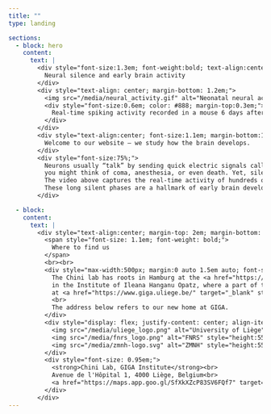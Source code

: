 ```yaml
---
title: ""
type: landing

sections:
  - block: hero
    content:
      text: |
        <div style="font-size:1.3em; font-weight:bold; text-align:center; margin-bottom:0.7em;">
          Neural silence and early brain activity
        </div>
        <div style="text-align: center; margin-bottom: 1.2em;">
          <img src="/media/neural_activity.gif" alt="Neonatal neural activity" style="max-width:100%; border-radius: 18px; box-shadow: 0 4px 18px #0006;">
          <div style="font-size:0.6em; color: #888; margin-top:0.3em;">
            Real-time spiking activity recorded in a mouse 6 days after birth.
          </div>
        </div>
        <div style="text-align:center; font-size:1.1em; margin-bottom:1em;">
          Welcome to our website – we study how the brain develops.
        </div>
        <div style="font-size:75%;">
          Neurons usually “talk” by sending quick electric signals called spikes. If I asked you to picture your brain falling completely silent for multiple seconds,
          you might think of coma, anesthesia, or even death. Yet, silence is how every brain starts out.
          The video above captures the real-time activity of hundreds of neurons in a healthy mouse. Each circle is a spike, a rare event drowned in an ocean of silence.
          These long silent phases are a hallmark of early brain development, and it’s just one of the many mysteries that make this period so fascinating. This is what we study in the Chini lab.
        </div>

  - block:
    content:
      text: |
        <div style="text-align:center; margin-top: 2em; margin-bottom: 2em;">
          <span style="font-size: 1.1em; font-weight: bold;">
            Where to find us
          </span>
          <br><br>
          <div style="max-width:500px; margin:0 auto 1.5em auto; font-size:0.98em; line-height:1.5;">
            The Chini lab has roots in Hamburg at the <a href="https://www.opatzlab.com/" target="_blank" style="color:#3182ce; font-weight:bold;">ZMNH</a>,
            in the Institute of Ileana Hanganu Opatz, where a part of the team is still located. We are now establishing a new site 
            at <a href="https://www.giga.uliege.be/" target="_blank" style="color:#3182ce; font-weight:bold;">GIGA Institute</a> in Liège.
            <br>
            The address below refers to our new home at GIGA.
          </div>
          <div style="display: flex; justify-content: center; align-items: center; gap: 2em; flex-wrap: wrap; margin-bottom: 1em;">
            <img src="/media/uliege_logo.png" alt="University of Liège" style="height:55px;">
            <img src="/media/fnrs_logo.png" alt="FNRS" style="height:55px;">
            <img src="/media/zmnh-logo.svg" alt="ZMNH" style="height:55px;">
          </div>
          <div style="font-size: 0.95em;">
            <strong>Chini Lab, GIGA Institute</strong><br>
            Avenue de l'Hôpital 1, 4000 Liège, Belgium<br>
            <a href="https://maps.app.goo.gl/SfXkXZcP83SV6FQf7" target="_blank" style="color: #3182ce; text-decoration: underline;">View on Google Maps</a>
          </div>
        </div>
---
```

